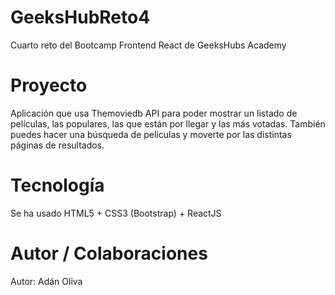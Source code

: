 <h1>GeeksHubReto4</h1>
<p>Cuarto reto del Bootcamp Frontend React de GeeksHubs Academy</p>

<h1>Proyecto</h1>
<p>Aplicación que usa Themoviedb API para poder mostrar un listado de películas, 
las  populares, las que están por llegar y las más votadas.
También puedes hacer una búsqueda de películas y moverte por las distintas páginas de resultados.
</p>

<h1>Tecnología</h1>
<p>Se ha usado HTML5 + CSS3 (Bootstrap) + ReactJS</p>

<h1>Autor / Colaboraciones</h1>
<p>Autor: Adán Oliva</p>